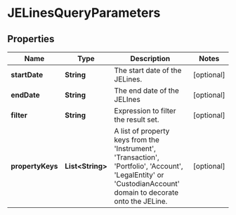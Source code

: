 

# JELinesQueryParameters


## Properties

Name | Type | Description | Notes
------------ | ------------- | ------------- | -------------
**startDate** | **String** | The start date of the JELines. |  [optional]
**endDate** | **String** | The end date of the JELInes |  [optional]
**filter** | **String** | Expression to filter the result set. |  [optional]
**propertyKeys** | **List&lt;String&gt;** | A list of property keys from the &#39;Instrument&#39;, &#39;Transaction&#39;, &#39;Portfolio&#39;, &#39;Account&#39;, &#39;LegalEntity&#39; or &#39;CustodianAccount&#39; domain to decorate onto the JELine. |  [optional]



